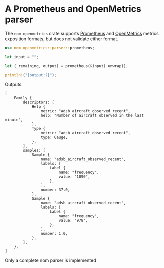 # A Prometheus and OpenMetrics parser

The `nom-openmetrics` crate supports [Prometheus] and [OpenMetrics] metrics
exposition formats, but does not validate either format.

```rust
use nom_openmetrics::parser::prometheus;

let input = "";

let (_remaining, output) = prometheus(&input).unwrap();

println!("{output:?}");
```

Outputs:

```
[
    Family {
        descriptors: [
            Help {
                metric: "adsb_aircraft_observed_recent",
                help: "Number of aircraft observed in the last minute",
            },
            Type {
                metric: "adsb_aircraft_observed_recent",
                type: Gauge,
            },
        ],
        samples: [
            Sample {
                name: "adsb_aircraft_observed_recent",
                labels: [
                    Label {
                        name: "frequency",
                        value: "1090",
                    },
                ],
                number: 37.0,
            },
            Sample {
                name: "adsb_aircraft_observed_recent",
                labels: [
                    Label {
                        name: "frequency",
                        value: "978",
                    },
                ],
                number: 1.0,
            },
        ],
    },
]
```

Only a complete nom parser is implemented

[OpenMetrics]: https://github.com/prometheus/OpenMetrics/blob/main/specification/OpenMetrics.md
[Prometheus]: https://prometheus.io/docs/instrumenting/exposition_formats/
